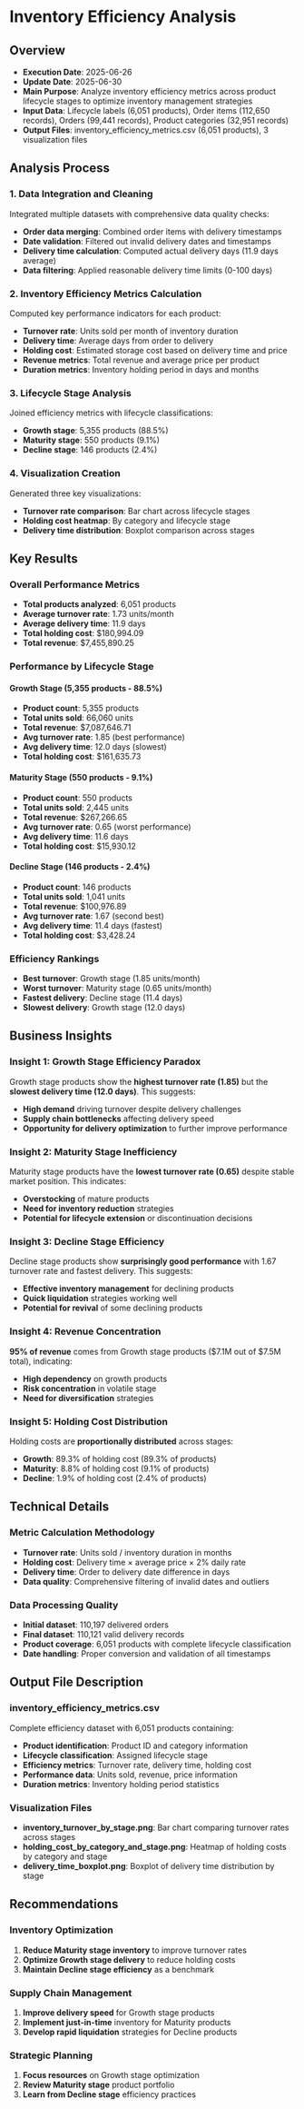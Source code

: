 # Inventory Efficiency Analysis

## Overview
- **Execution Date**: 2025-06-26
- **Update Date**: 2025-06-30
- **Main Purpose**: Analyze inventory efficiency metrics across product lifecycle stages to optimize inventory management strategies
- **Input Data**: Lifecycle labels (6,051 products), Order items (112,650 records), Orders (99,441 records), Product categories (32,951 records)
- **Output Files**: inventory_efficiency_metrics.csv (6,051 products), 3 visualization files

## Analysis Process

### 1. Data Integration and Cleaning
Integrated multiple datasets with comprehensive data quality checks:
- **Order data merging**: Combined order items with delivery timestamps
- **Date validation**: Filtered out invalid delivery dates and timestamps
- **Delivery time calculation**: Computed actual delivery days (11.9 days average)
- **Data filtering**: Applied reasonable delivery time limits (0-100 days)

### 2. Inventory Efficiency Metrics Calculation
Computed key performance indicators for each product:
- **Turnover rate**: Units sold per month of inventory duration
- **Delivery time**: Average days from order to delivery
- **Holding cost**: Estimated storage cost based on delivery time and price
- **Revenue metrics**: Total revenue and average price per product
- **Duration metrics**: Inventory holding period in days and months

### 3. Lifecycle Stage Analysis
Joined efficiency metrics with lifecycle classifications:
- **Growth stage**: 5,355 products (88.5%)
- **Maturity stage**: 550 products (9.1%)
- **Decline stage**: 146 products (2.4%)

### 4. Visualization Creation
Generated three key visualizations:
- **Turnover rate comparison**: Bar chart across lifecycle stages
- **Holding cost heatmap**: By category and lifecycle stage
- **Delivery time distribution**: Boxplot comparison across stages

## Key Results

### Overall Performance Metrics
- **Total products analyzed**: 6,051 products
- **Average turnover rate**: 1.73 units/month
- **Average delivery time**: 11.9 days
- **Total holding cost**: $180,994.09
- **Total revenue**: $7,455,890.25

### Performance by Lifecycle Stage

#### Growth Stage (5,355 products - 88.5%)
- **Product count**: 5,355 products
- **Total units sold**: 66,060 units
- **Total revenue**: $7,087,646.71
- **Avg turnover rate**: 1.85 (best performance)
- **Avg delivery time**: 12.0 days (slowest)
- **Total holding cost**: $161,635.73

#### Maturity Stage (550 products - 9.1%)
- **Product count**: 550 products
- **Total units sold**: 2,445 units
- **Total revenue**: $267,266.65
- **Avg turnover rate**: 0.65 (worst performance)
- **Avg delivery time**: 11.6 days
- **Total holding cost**: $15,930.12

#### Decline Stage (146 products - 2.4%)
- **Product count**: 146 products
- **Total units sold**: 1,041 units
- **Total revenue**: $100,976.89
- **Avg turnover rate**: 1.67 (second best)
- **Avg delivery time**: 11.4 days (fastest)
- **Total holding cost**: $3,428.24

### Efficiency Rankings
- **Best turnover**: Growth stage (1.85 units/month)
- **Worst turnover**: Maturity stage (0.65 units/month)
- **Fastest delivery**: Decline stage (11.4 days)
- **Slowest delivery**: Growth stage (12.0 days)

## Business Insights

### Insight 1: Growth Stage Efficiency Paradox
Growth stage products show the **highest turnover rate (1.85)** but the **slowest delivery time (12.0 days)**. This suggests:
- **High demand** driving turnover despite delivery challenges
- **Supply chain bottlenecks** affecting delivery speed
- **Opportunity for delivery optimization** to further improve performance

### Insight 2: Maturity Stage Inefficiency
Maturity stage products have the **lowest turnover rate (0.65)** despite stable market position. This indicates:
- **Overstocking** of mature products
- **Need for inventory reduction** strategies
- **Potential for lifecycle extension** or discontinuation decisions

### Insight 3: Decline Stage Efficiency
Decline stage products show **surprisingly good performance** with 1.67 turnover rate and fastest delivery. This suggests:
- **Effective inventory management** for declining products
- **Quick liquidation** strategies working well
- **Potential for revival** of some declining products

### Insight 4: Revenue Concentration
**95% of revenue** comes from Growth stage products ($7.1M out of $7.5M total), indicating:
- **High dependency** on growth products
- **Risk concentration** in volatile stage
- **Need for diversification** strategies

### Insight 5: Holding Cost Distribution
Holding costs are **proportionally distributed** across stages:
- **Growth**: 89.3% of holding cost (89.3% of products)
- **Maturity**: 8.8% of holding cost (9.1% of products)
- **Decline**: 1.9% of holding cost (2.4% of products)

## Technical Details

### Metric Calculation Methodology
- **Turnover rate**: Units sold / inventory duration in months
- **Holding cost**: Delivery time × average price × 2% daily rate
- **Delivery time**: Order to delivery date difference in days
- **Data quality**: Comprehensive filtering of invalid dates and outliers

### Data Processing Quality
- **Initial dataset**: 110,197 delivered orders
- **Final dataset**: 110,121 valid delivery records
- **Product coverage**: 6,051 products with complete lifecycle classification
- **Date handling**: Proper conversion and validation of all timestamps

## Output File Description

### inventory_efficiency_metrics.csv
Complete efficiency dataset with 6,051 products containing:
- **Product identification**: Product ID and category information
- **Lifecycle classification**: Assigned lifecycle stage
- **Efficiency metrics**: Turnover rate, delivery time, holding cost
- **Performance data**: Units sold, revenue, price information
- **Duration metrics**: Inventory holding period statistics

### Visualization Files
- **inventory_turnover_by_stage.png**: Bar chart comparing turnover rates across stages
- **holding_cost_by_category_and_stage.png**: Heatmap of holding costs by category and stage
- **delivery_time_boxplot.png**: Boxplot of delivery time distribution by stage

## Recommendations

### Inventory Optimization
1. **Reduce Maturity stage inventory** to improve turnover rates
2. **Optimize Growth stage delivery** to reduce holding costs
3. **Maintain Decline stage efficiency** as a benchmark

### Supply Chain Management
1. **Improve delivery speed** for Growth stage products
2. **Implement just-in-time** inventory for Maturity products
3. **Develop rapid liquidation** strategies for Decline products

### Strategic Planning
1. **Focus resources** on Growth stage optimization
2. **Review Maturity stage** product portfolio
3. **Learn from Decline stage** efficiency practices 